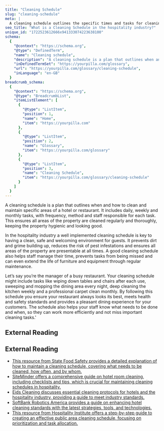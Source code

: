 ```yaml
---
title: "Cleaning Schedule"
slug: "cleaning-schedule"
meta: |
  A cleaning schedule outlines the specific times and tasks for cleaning areas in hotels, restaurants, cafes, and bars, ensuring hygiene and efficiency.
seo_title: "What is a Cleaning Schedule in the hospitality industry?"
unique_id: "1722523612666x941333074223638100"
schema:
  {
    "@context": "https://schema.org",
    "@type": "DefinedTerm",
    "name": "Cleaning schedule",
    "description": "A cleaning schedule is a plan that outlines when and how to clean and maintain specific areas of a hotel or restaurant. It details daily, weekly, and monthly tasks with assigned frequency, methods, and responsibilities to ensure thorough hygiene and presentation.",
    "inDefinedTermSet": "https://yourpilla.com/glossary",
    "url": "https://yourpilla.com/glossary/cleaning-schedule",
    "inLanguage": "en-GB"
  }
breadcrumb_schema:
  {
    "@context": "https://schema.org",
    "@type": "BreadcrumbList",
    "itemListElement": [
      {
        "@type": "ListItem",
        "position": 1,
        "name": "Home",
        "item": "https://yourpilla.com"
      },
      {
        "@type": "ListItem",
        "position": 2,
        "name": "Glossary",
        "item": "https://yourpilla.com/glossary"
      },
      {
        "@type": "ListItem",
        "position": 3,
        "name": "Cleaning Schedule",
        "item": "https://yourpilla.com/glossary/cleaning-schedule"
      }
    ]
  }
---
```


A cleaning schedule is a plan that outlines when and how to clean and maintain specific areas of a hotel or restaurant. It includes daily, weekly and monthly tasks, with frequency, method and staff responsible for each task. This ensures all areas of the property are cleaned regularly and thoroughly, keeping the property hygienic and looking good.

In the hospitality industry a well implemented cleaning schedule is key to having a clean, safe and welcoming environment for guests. It prevents dirt and grime building up, reduces the risk of pest infestations and ensures all areas of the property are presentable at all times. A good cleaning schedule also helps staff manage their time, prevents tasks from being missed and can even extend the life of furniture and equipment through regular maintenance.

Let’s say you’re the manager of a busy restaurant. Your cleaning schedule might include tasks like wiping down tables and chairs after each use, sweeping and mopping the dining area every night, deep cleaning the kitchen weekly and a professional carpet clean monthly. By following this schedule you ensure your restaurant always looks its best, meets health and safety standards and provides a pleasant dining experience for your customers. The schedule also helps your staff know what needs to be done and when, so they can work more efficiently and not miss important cleaning tasks.'

## External Reading



## External Reading

*   [This resource from State Food Safety provides a detailed explanation of how to maintain a cleaning schedule, covering what needs to be cleaned, how often, and by whom.](https://www.statefoodsafety.com/Resources/Resources/training-tip-maintaining-a-cleaning-schedule)
*   [SiteMinder offers a comprehensive guide on hotel room cleaning, including checklists and tips, which is crucial for maintaining cleaning schedules in hospitality.](https://www.siteminder.com/r/hotel-room-cleaning/)
*   [Eids Cleaning discusses essential cleaning protocols for hotels and the hospitality industry, providing a guide to meet industry standards.](https://www.eidscleaning.com/news/cleaning-protocols-for-hotels-and-the-hospitality-industry)
*   [SoftBank Robotics America provides a guide on enhancing hotel cleaning standards with the latest strategies, tools, and technologies.](https://us.softbankrobotics.com/blog/hotel-cleaning)
*   [This resource from Hospitality Institute offers a step-by-step guide to creating an effective public area cleaning schedule, focusing on prioritization and task allocation.](https://hospitality.institute/bha205/create-effective-public-area-cleaning-schedule/)